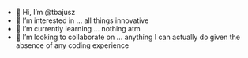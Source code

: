 - 👋 Hi, I’m @tbajusz
- 👀 I’m interested in ... all things innovative
- 🌱 I’m currently learning ... nothing atm
- 💞️ I’m looking to collaborate on ... anything I can actually do given the absence of any coding experience

<!---
tbajusz/tbajusz is a ✨ special ✨ repository because its `README.md` (this file) appears on your GitHub profile.
You can click the Preview link to take a look at your changes.
--->
